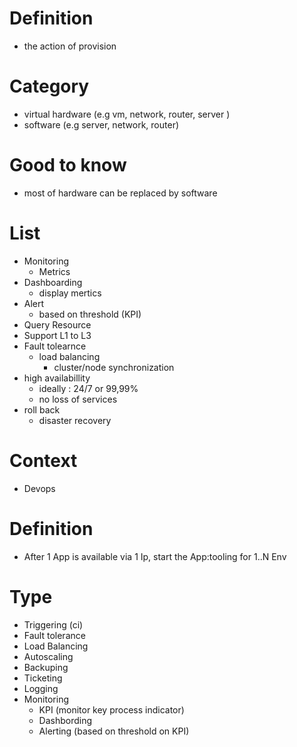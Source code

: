 ---
---

# Definition
-  the action of provision

# Category
-  virtual hardware (e.g vm, network, router, server )
-  software (e.g server, network, router)

# Good to know
-  most of hardware can be replaced by software 


# List
- Monitoring
  - Metrics
- Dashboarding
  - display mertics
- Alert
  - based on threshold (KPI)
- Query Resource
- Support L1 to L3
- Fault tolearnce
  - load balancing
    - cluster/node synchronization
- high availabillity 
  - ideally : 24/7 or 99,99%
  - no loss of services
- roll back
  - disaster recovery
  
# Context
- Devops
# Definition
- After 1 App is available via 1 Ip, start the App:tooling for 1..N Env
# Type
- Triggering (ci)
- Fault tolerance
- Load Balancing
- Autoscaling
- Backuping
- Ticketing
- Logging
- Monitoring
  - KPI (monitor key process indicator)
  - Dashbording
  - Alerting (based on threshold on KPI)
